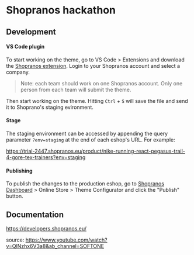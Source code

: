 # Shopranos hackathon

## Development

#### VS Code plugin
To start working on the theme, go to VS Code > Extensions and download the [Shopranos extension](https://marketplace.visualstudio.com/items?itemName=Shopranos.shopranos). Login to your Shopranos account and select a company.

> Note: each team should work on one Shopranos account. Only one person from each team will submit the theme.

Then start working on the theme. Hitting `Ctrl` + `S` will save the file and send it to Shoprano's staging evironment.

#### Stage
The staging environment can be accessed by appending the query parameter `?env=staging` at the end of each eshop's URL. For example:

https://trial-2447.shopranos.eu/product/nike-running-react-pegasus-trail-4-gore-tex-trainers?env=staging

#### Publishing
To publish the changes to the production eshop, go to [Shopranos Dashboard](https://platform.shopranos.eu/) > Online Store > Theme Configurator and click the "Publish" button.

## Documentation
https://developers.shopranos.eu/

source: https://www.youtube.com/watch?v=QlNzhx6V3a8&ab_channel=SOFTONE
